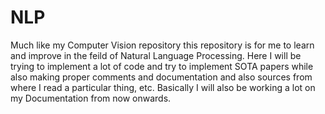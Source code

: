 # NLP
Much like my Computer Vision repository this repository is for me to learn and improve in the feild of Natural Language Processing. Here I will be trying to implement a lot of code and try to implement SOTA papers while also making proper comments and documentation and also sources from where I read a particular thing, etc. Basically I will also be working a lot on my Documentation from now onwards.
